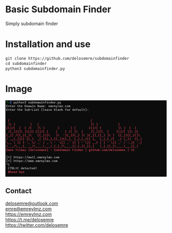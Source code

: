 # Basic Subdomain Finder

Simply subdomain finder

# Installation and use

    git clone https://github.com/delosemre/subdomainfinder
    cd subdomainfinder
    python3 subdomainfinder.py

# Image
![enter image description here](https://raw.githubusercontent.com/delosemre/resimler/master/subdomainfinder.PNG)
## Contact
delosemre@outlook.com <br>
emre@emreylmz.com <br>
https://emreylmz.com <br>
https://t.me/delosemre <br> 
https://twitter.com/delosemre
 

